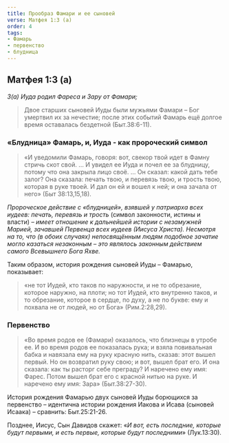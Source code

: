 ```yaml
---
title: Прообраз Фамари и ее сыновей
verse: Матфея 1:3 (а)
order: 4
tags: 
- Фамарь
- первенство
- блудница
---
```


## Матфея 1:3 (а)

*3(а) Иуда родил Фареса и Зару от Фамари;*

>Двое старших сыновей  Иуды были мужьями Фамари – Бог умертвил их за нечестие; после этих событий Фамарь ещё долгое время оставалась бездетной (Быт.38:6-11). 

### «Блудница» Фамарь, и, Иуда - как пророческий символ

>«И уведомили Фамарь, говоря: вот, свекор твой идет в Фамну стричь скот свой. … И увидел ее Иуда и почел ее за блудницу, потому что она закрыла лицо своё. … Он сказал: какой дать тебе залог? Она сказала: печать твою, и перевязь твою, и трость твою, которая в руке твоей. И дал он ей и вошел к ней; и она зачала от него» (Быт 38:13,15,18). 

*Пророческое действие с «блудницей», взявшей у патриарха всех иудеев:  печать, перевязь и трость* (символ законности, истины и власти) – *имеет отношение к дальнейшей истории с незамужней  Марией, зачавшей Первенца всех иудеев (Иисуса Христа). Несмотря на то, что (в обоих случаях) непосвящённым людям подобное зачатие могло казаться незаконным – это являлось законным действием самого Всевышнего Бога Яхве.* 

Таким образом, история рождения сыновей Иуды – 
Фамарью, показывает:
 
 >«не тот Иудей, кто таков по наружности, и не то обрезание, которое наружно, на плоти; но тот Иудей, кто внутренно таков, и то обрезание, которое в сердце, по духу, а не по букве: ему и похвала не от людей, но от Бога» (Рим.2:28,29). 

### Первенство

>«Во время родов ее (Фамари) оказалось, что близнецы в утробе ее. И во время родов ее показалась рука; и взяла повивальная бабка и навязала ему на руку красную нить, сказав: этот вышел первый. Но он возвратил руку свою; и вот, вышел брат его. И она сказала: как ты расторг себе преграду? И наречено ему имя: Фарес.  Потом вышел брат его с красной нитью на руке. И наречено ему имя: Зара» (Быт.38:27-30).

История рождения Фамарью двух сыновей Иуды борющихся за первенство – идентична истории рождения Иакова и Исава (сыновей Исаака) – сравнить: Быт.25:21-26.   

Позднее, Иисус, Сын Давидов скажет: «*И вот, есть последние, которые будут первыми, и есть первые, которые будут последними*» (Лук.13:30). 